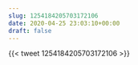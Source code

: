 ```yaml
---
slug: 1254184205703172106
date: 2020-04-25 23:03:10+00:00
draft: false
---
```


{{< tweet 1254184205703172106 >}}
